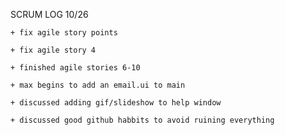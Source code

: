 SCRUM LOG 10/26

	+ fix agile story points

	+ fix agile story 4

	+ finished agile stories 6-10

	+ max begins to add an email.ui to main

	+ discussed adding gif/slideshow to help window

	+ discussed good github habbits to avoid ruining everything
